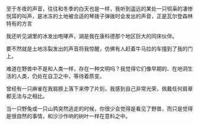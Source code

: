 
至于冬夜的声音，往往和冬季的白天也是一样，我听到遥远的某处一只鸮枭的凄惨悦耳的叫声，是冰冻的土地被合适的琴拨子弹拨时会发出的声音，正是瓦尔登森林特有的方言

我还听见湖里的冰发出咆哮声，湖是我在康科德那个地区巨大的同床伙伴。

要不然就是土地冻裂发出的声音将我惊醒，仿佛有人赶着牛马拉的车撞到了我的门上。

难道在野兽中不是和人类一样，存在一种文明吗？我觉得它们像早期的、在地洞生活的人类，仍处在自卫之中，等待着质变。

曾经有一只麻雀在我肩膀上落下来停了片刻，我感到自己非常光荣，佩戴任何肩章都无法与之相比。

当一只野兔或一只山鹑突然逃走的时候，你很少会觉得是看见了野兽，而只是觉得是很自然的事情，和沙沙作响的树叶一样在意料之中。
